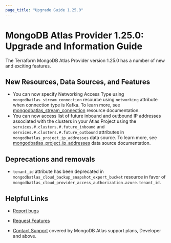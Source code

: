 ```yaml
---
page_title: "Upgrade Guide 1.25.0"
---
```


# MongoDB Atlas Provider 1.25.0: Upgrade and Information Guide

The Terraform MongoDB Atlas Provider version 1.25.0 has a number of new and exciting features.

## New Resources, Data Sources, and Features

- You can now specify Networking Access Type using `mongodbatlas_stream_connection` resource using `networking` attribute when connection type is Kafka. To learn more, see [mongodbatlas_stream_connection](https://registry.terraform.io/providers/mongodb/mongodbatlas/latest/docs/resources/stream_connection) resource documentation.
- You can now access list of future inbound and outbound IP addresses associated with the clusters in your Atlas Project using the `services.#.clusters.#.future_inbound` and `services.#.clusters.#.future_outbound` attributes in `mongodbatlas_project_ip_addresses` data source. To learn more, see [mongodbatlas_project_ip_addresses](https://registry.terraform.io/providers/mongodb/mongodbatlas/latest/docs/data-sources/project_ip_addresses) data source documentation.

## Deprecations and removals

- `tenant_id` attribute has been deprecated in `mongodbatlas_cloud_backup_snapshot_export_bucket` resource in favor of `mongodbatlas_cloud_provider_access_authorization.azure.tenant_id`.



## Helpful Links

* [Report bugs](https://github.com/mongodb/terraform-provider-mongodbatlas/issues)

* [Request Features](https://feedback.mongodb.com/forums/924145-atlas?category_id=370723)

* [Contact Support](https://docs.atlas.mongodb.com/support/) covered by MongoDB Atlas support plans, Developer and above.
